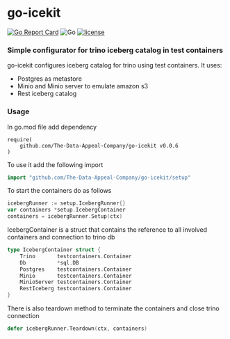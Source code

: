 # go-icekit

[![Go Report Card](https://goreportcard.com/badge/github.com/The-Data-Appeal-Company/go-icekit)](https://goreportcard.com/report/github.com/The-Data-Appeal-Company/go-icekit)
![Go](https://github.com/The-Data-Appeal-Company/go-icekit/workflows/Go/badge.svg?branch=master)
[![license](https://img.shields.io/github/license/The-Data-Appeal-Company/go-icekit.svg)](LICENSE)

### Simple configurator for trino iceberg catalog in test containers
go-icekit configures iceberg catalog for trino using test containers. It uses:
* Postgres as metastore
* Minio and Minio server to emulate amazon s3
* Rest iceberg catalog

### Usage
In go.mod file add dependency

```
require(
    github.com/The-Data-Appeal-Company/go-icekit v0.0.6
)
```

To use it add the following import

```go
import "github.com/The-Data-Appeal-Company/go-icekit/setup"
```

To start the containers do as follows

```go
icebergRunner := setup.IcebergRunner{}
var containers *setup.IcebergContainer
containers = icebergRunner.Setup(ctx)
```
IcebergContainer is a struct that contains the reference to all involved containers and connection to trino db

```go
type IcebergContainer struct {
	Trino       testcontainers.Container
	Db          *sql.DB
	Postgres    testcontainers.Container
	Minio       testcontainers.Container
	MinioServer testcontainers.Container
	RestIceberg testcontainers.Container
}
```

There is also teardown method to terminate the containers and close trino connection

```go
defer icebergRunner.Teardown(ctx, containers)
```
